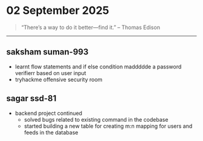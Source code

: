 # 02 September 2025

> “There’s a way to do it better—find it.” – Thomas Edison

---

## saksham suman-993
- learnt flow statements and if else condition maddddde a password verifierr based on user input
- tryhackme offensive security room 


## sagar ssd-81
- backend project continued 
	- solved bugs related to existing command in the codebase 
	- started building a new table for creating m:n mapping for users and feeds in the database

